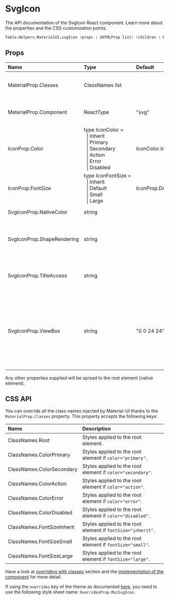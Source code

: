 # SvgIcon

<p class="description">The API documentation of the SvgIcon React component. Learn more about the properties and the CSS customization points.</p>

```fsharp
Fable.Helpers.MaterialUI.svgIcon (props : IHTMLProp list) (children : ReactElement list) : ReactElement
```



## Props

| Name | Type | Default | Description |
|:-----|:-----|:--------|:------------|
| <span class="prop-name">MaterialProp.Classes</span> | <span class="prop-type">ClassNames list</span> |   | Override or extend the styles applied to the component.  See CSS API below for more details.  |
| <span class="prop-name">MaterialProp.Component</span> | <span class="prop-type">ReactType</span> | <span class="prop-default">"svg"</span> | The component used for the root node. Either a string to use a DOM element or a component. |
| <span class="prop-name">IconProp.Color</span> | <span class="prop-type">type&nbsp;IconColor&nbsp;=<br>&nbsp;&nbsp;&#124;&nbsp;Inherit<br>&nbsp;&nbsp;&#124;&nbsp;Primary<br>&nbsp;&nbsp;&#124;&nbsp;Secondary<br>&nbsp;&nbsp;&#124;&nbsp;Action<br>&nbsp;&nbsp;&#124;&nbsp;Error<br>&nbsp;&nbsp;&#124;&nbsp;Disabled<br></span> | <span class="prop-default">IconColor.Inherit</span> | The color of the component. It supports those theme colors that make sense for this component. You can use the `nativeColor` property to apply a color attribute to the SVG element. |
| <span class="prop-name">IconProp.FontSize</span> | <span class="prop-type">type&nbsp;IconFontSize&nbsp;=<br>&nbsp;&nbsp;&#124;&nbsp;Inherit<br>&nbsp;&nbsp;&#124;&nbsp;Default<br>&nbsp;&nbsp;&#124;&nbsp;Small<br>&nbsp;&nbsp;&#124;&nbsp;Large<br></span> | <span class="prop-default">IconProp.Default</span> | The fontSize applied to the icon. Defaults to 24px, but can be configure to inherit font size. |
| <span class="prop-name">SvgIconProp.NativeColor</span> | <span class="prop-type">string</span> |   | Applies a color attribute to the SVG element. |
| <span class="prop-name">SvgIconProp.ShapeRendering</span> | <span class="prop-type">string</span> |   | The shape-rendering attribute. The behavior of the different options is described [here](https://developer.mozilla.org/en-US/docs/Web/SVG/Attribute/shape-rendering). If you are having issues with blurry icons you should investigate this property. |
| <span class="prop-name">SvgIconProp.TitleAccess</span> | <span class="prop-type">string</span> |   | Provides a human-readable title for the element that contains it. https://www.w3.org/TR/SVG-access/#Equivalent |
| <span class="prop-name">SvgIconProp.ViewBox</span> | <span class="prop-type">string</span> | <span class="prop-default">"0 0 24 24"</span> | Allows you to redefine what the coordinates without units mean inside an SVG element. For example, if the SVG element is 500 (width) by 200 (height), and you pass viewBox="0 0 50 20", this means that the coordinates inside the SVG will go from the top left corner (0,0) to bottom right (50,20) and each unit will be worth 10px. |

Any other properties supplied will be spread to the root element (native element).

## CSS API

You can override all the class names injected by Material-UI thanks to the `MaterialProp.Classes` property.
This property accepts the following keys:


| Name | Description |
|:-----|:------------|
| <span class="prop-name">ClassNames.Root</span> | Styles applied to the root element.
| <span class="prop-name">ClassNames.ColorPrimary</span> | Styles applied to the root element if `color="primary"`.
| <span class="prop-name">ClassNames.ColorSecondary</span> | Styles applied to the root element if `color="secondary"`.
| <span class="prop-name">ClassNames.ColorAction</span> | Styles applied to the root element if `color="action"`.
| <span class="prop-name">ClassNames.ColorError</span> | Styles applied to the root element if `color="error"`.
| <span class="prop-name">ClassNames.ColorDisabled</span> | Styles applied to the root element if `color="disabled"`.
| <span class="prop-name">ClassNames.FontSizeInherit</span> | Styles applied to the root element if `fontSize="inherit"`.
| <span class="prop-name">ClassNames.FontSizeSmall</span> | Styles applied to the root element if `fontSize="small"`.
| <span class="prop-name">ClassNames.FontSizeLarge</span> | Styles applied to the root element if `fontSize="large"`.

Have a look at [overriding with classes](#/customization/overrides) section
and the [implementation of the component](https://github.com/mui-org/material-ui/tree/master/packages/material-ui/src/SvgIcon/SvgIcon.js)
for more detail.

If using the `overrides` key of the theme as documented
[here](#/customization/themes),
you need to use the following style sheet name: `OverridesProp.MuiSvgIcon`.

<!--## Demos-->

<!--- [Icons](/style/icons/)-->


